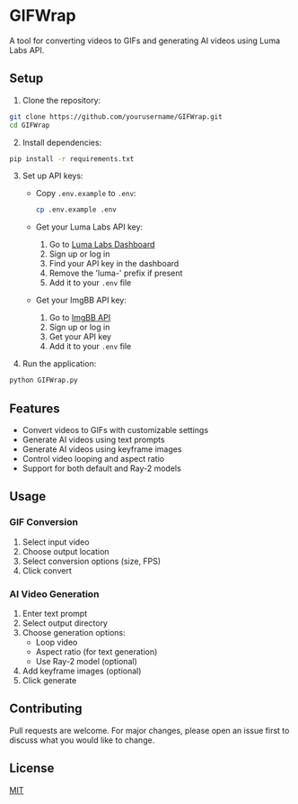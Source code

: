 # GIFWrap

A tool for converting videos to GIFs and generating AI videos using Luma Labs API.

## Setup

1. Clone the repository:
```bash
git clone https://github.com/yourusername/GIFWrap.git
cd GIFWrap
```

2. Install dependencies:
```bash
pip install -r requirements.txt
```

3. Set up API keys:
   - Copy `.env.example` to `.env`:
     ```bash
     cp .env.example .env
     ```
   - Get your Luma Labs API key:
     1. Go to [Luma Labs Dashboard](https://lumalabs.ai/dashboard)
     2. Sign up or log in
     3. Find your API key in the dashboard
     4. Remove the 'luma-' prefix if present
     5. Add it to your `.env` file

   - Get your ImgBB API key:
     1. Go to [ImgBB API](https://api.imgbb.com/)
     2. Sign up or log in
     3. Get your API key
     4. Add it to your `.env` file

4. Run the application:
```bash
python GIFWrap.py
```

## Features

- Convert videos to GIFs with customizable settings
- Generate AI videos using text prompts
- Generate AI videos using keyframe images
- Control video looping and aspect ratio
- Support for both default and Ray-2 models

## Usage

### GIF Conversion
1. Select input video
2. Choose output location
3. Select conversion options (size, FPS)
4. Click convert

### AI Video Generation
1. Enter text prompt
2. Select output directory
3. Choose generation options:
   - Loop video
   - Aspect ratio (for text generation)
   - Use Ray-2 model (optional)
4. Add keyframe images (optional)
5. Click generate

## Contributing

Pull requests are welcome. For major changes, please open an issue first to discuss what you would like to change.

## License

[MIT](https://choosealicense.com/licenses/mit/)

